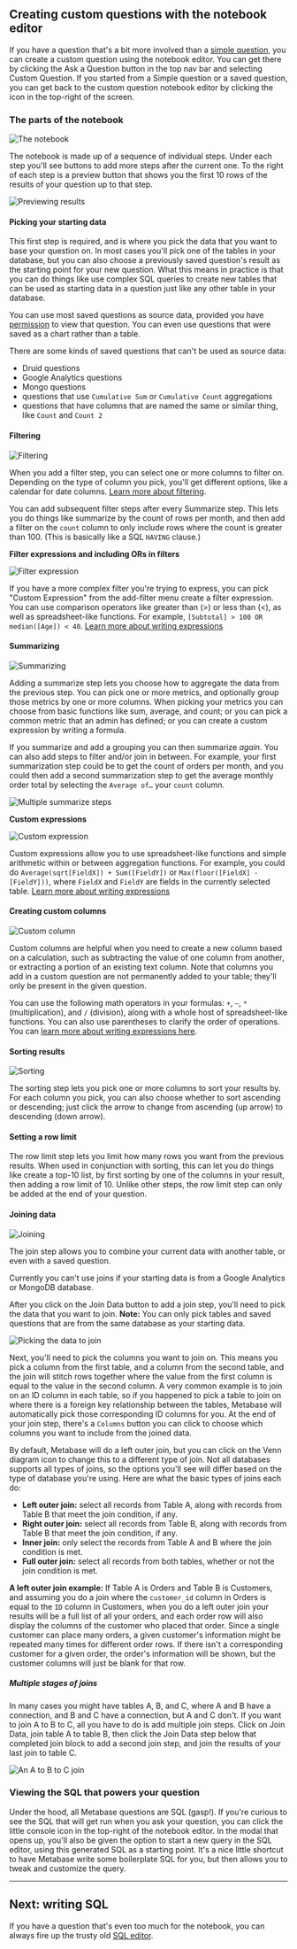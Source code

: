 ## Creating custom questions with the notebook editor

If you have a question that's a bit more involved than a [simple question](04-asking-questions.md), you can create a custom question using the notebook editor. You can get there by clicking the Ask a Question button in the top nav bar and selecting Custom Question. If you started from a Simple question or a saved question, you can get back to the custom question notebook editor by clicking the icon in the top-right of the screen.

### The parts of the notebook

![The notebook](./images/notebook/notebook-ui.png)

The notebook is made up of a sequence of individual steps. Under each step you'll see buttons to add more steps after the current one. To the right of each step is a preview button that shows you the first 10 rows of the results of your question up to that step.

![Previewing results](./images/notebook/preview-table.png)

#### Picking your starting data

This first step is required, and is where you pick the data that you want to base your question on. In most cases you'll pick one of the tables in your database, but you can also choose a previously saved question's result as the starting point for your new question. What this means in practice is that you can do things like use complex SQL queries to create new tables that can be used as starting data in a question just like any other table in your database.

You can use most saved questions as source data, provided you have [permission](../administration-guide/05-setting-permissions.md) to view that question. You can even use questions that were saved as a chart rather than a table.

There are some kinds of saved questions that can't be used as source data:

- Druid questions
- Google Analytics questions
- Mongo questions
- questions that use `Cumulative Sum` or `Cumulative Count` aggregations
- questions that have columns that are named the same or similar thing, like `Count` and `Count 2`

#### Filtering

![Filtering](./images/notebook/filter-step.png)

When you add a filter step, you can select one or more columns to filter on. Depending on the type of column you pick, you'll get different options, like a calendar for date columns. [Learn more about filtering](04-asking-questions.md).

You can add subsequent filter steps after every Summarize step. This lets you do things like summarize by the count of rows per month, and then add a filter on the `count` column to only include rows where the count is greater than 100. (This is basically like a SQL `HAVING` clause.)

**Filter expressions and including ORs in filters**

![Filter expression](./images/expressions/filter-expression.png)

If you have a more complex filter you're trying to express, you can pick "Custom Expression" from the add-filter menu create a filter expression. You can use comparison operators like greater than (>) or less than (<), as well as spreadsheet-like functions. For example, `[Subtotal] > 100 OR median([Age]) < 40`. [Learn more about writing expressions](./expressions.md)

#### Summarizing

![Summarizing](./images/notebook/summarize-step.png)

Adding a summarize step lets you choose how to aggregate the data from the previous step. You can pick one or more metrics, and optionally group those metrics by one or more columns. When picking your metrics you can choose from basic functions like sum, average, and count; or you can pick a common metric that an admin has defined; or you can create a custom expression by writing a formula.

If you summarize and add a grouping you can then summarize _again_. You can also add steps to filter and/or join in between. For example, your first summarization step could be to get the count of orders per month, and you could then add a second summarization step to get the average monthly order total by selecting the `Average of…` your `count` column.

![Multiple summarize steps](./images/notebook/multiple-summarize-steps.png)

**Custom expressions**

![Custom expression](./images/expressions/aggregation-expression.png)

Custom expressions allow you to use spreadsheet-like functions and simple arithmetic within or between aggregation functions. For example, you could do `Average(sqrt[FieldX]) + Sum([FieldY])` or `Max(floor([FieldX] - [FieldY]))`, where `FieldX` and `FieldY` are fields in the currently selected table. [Learn more about writing expressions](./expressions.md)

#### Creating custom columns

![Custom column](./images/expressions/custom-column.png)

Custom columns are helpful when you need to create a new column based on a calculation, such as subtracting the value of one column from another, or extracting a portion of an existing text column. Note that columns you add in a custom question are not permanently added to your table; they'll only be present in the given question.

You can use the following math operators in your formulas: `+`, `–`, `*` (multiplication), and `/` (division), along with a whole host of spreadsheet-like functions. You can also use parentheses to clarify the order of operations. You can [learn more about writing expressions here](./expressions.md).

#### Sorting results

![Sorting](./images/notebook/sort-step.png)

The sorting step lets you pick one or more columns to sort your results by. For each column you pick, you can also choose whether to sort ascending or descending; just click the arrow to change from ascending (up arrow) to descending (down arrow).

#### Setting a row limit

The row limit step lets you limit how many rows you want from the previous results. When used in conjunction with sorting, this can let you do things like create a top-10 list, by first sorting by one of the columns in your result, then adding a row limit of 10. Unlike other steps, the row limit step can only be added at the end of your question.

#### Joining data

![Joining](./images/notebook/join-step.png)

The join step allows you to combine your current data with another table, or even with a saved question.

Currently you can't use joins if your starting data is from a Google Analytics or MongoDB database.

After you click on the Join Data button to add a join step, you'll need to pick the data that you want to join. **Note:** You can only pick tables and saved questions that are from the same database as your starting data.

![Picking the data to join](./images/notebook/join-pick-data.png)

Next, you'll need to pick the columns you want to join on. This means you pick a column from the first table, and a column from the second table, and the join will stitch rows together where the value from the first column is equal to the value in the second column. A very common example is to join on an ID column in each table, so if you happened to pick a table to join on where there is a foreign key relationship between the tables, Metabase will automatically pick those corresponding ID columns for you. At the end of your join step, there's a `Columns` button you can click to choose which columns you want to include from the joined data.

By default, Metabase will do a left outer join, but you can click on the Venn diagram icon to change this to a different type of join. Not all databases supports all types of joins, so the options you'll see will differ based on the type of database you're using. Here are what the basic types of joins each do:

- **Left outer join:** select all records from Table A, along with records from Table B that meet the join condition, if any.
- **Right outer join:** select all records from Table B, along with records from Table B that meet the join condition, if any.
- **Inner join:** only select the records from Table A and B where the join condition is met.
- **Full outer join:** select all records from both tables, whether or not the join condition is met.

**A left outer join example:** If Table A is Orders and Table B is Customers, and assuming you do a join where the `customer_id` column in Orders is equal to the `ID` column in Customers, when you do a left outer join your results will be a full list of all your orders, and each order row will also display the columns of the customer who placed that order. Since a single customer can place many orders, a given customer's information might be repeated many times for different order rows. If there isn't a corresponding customer for a given order, the order's information will be shown, but the customer columns will just be blank for that row.

##### Multiple stages of joins

In many cases you might have tables A, B, and C, where A and B have a connection, and B and C have a connection, but A and C don't. If you want to join A to B to C, all you have to do is add multiple join steps. Click on Join Data, join table A to table B, then click the Join Data step below that completed join block to add a second join step, and join the results of your last join to table C.

![An A to B to C join](./images/notebook/join-a-b-c.png)

### Viewing the SQL that powers your question

Under the hood, all Metabase questions are SQL (gasp!). If you're curious to see the SQL that will get run when you ask your question, you can click the little console icon in the top-right of the notebook editor. In the modal that opens up, you'll also be given the option to start a new query in the SQL editor, using this generated SQL as a starting point. It's a nice little shortcut to have Metabase write some boilerplate SQL for you, but then allows you to tweak and customize the query.

---

## Next: writing SQL

If you have a question that's even too much for the notebook, you can always fire up the trusty old [SQL editor](writing-sql.md).

